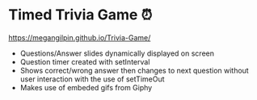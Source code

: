 # Timed Trivia Game 	:alarm_clock:
https://megangilpin.github.io/Trivia-Game/

* Questions/Answer slides dynamically displayed on screen
* Question timer created with setInterval
* Shows correct/wrong answer then changes to next question without user interaction with the use of setTimeOut
* Makes use of embeded gifs from Giphy 
